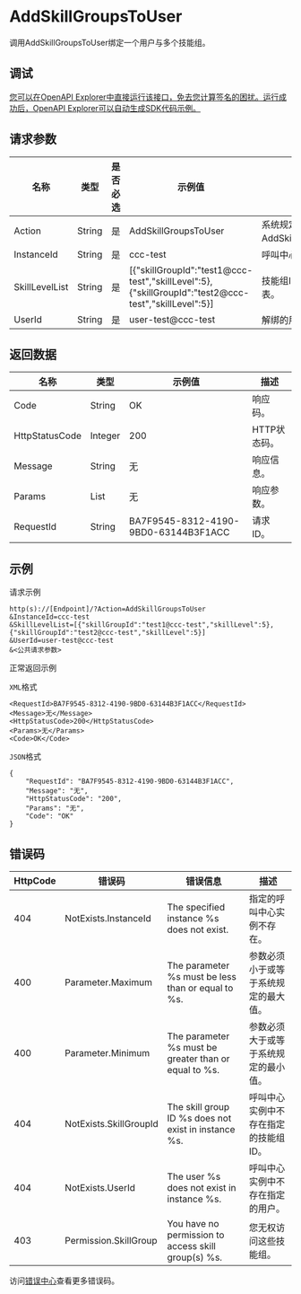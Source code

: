 # AddSkillGroupsToUser

调用AddSkillGroupsToUser绑定一个用户与多个技能组。

## 调试

[您可以在OpenAPI Explorer中直接运行该接口，免去您计算签名的困扰。运行成功后，OpenAPI Explorer可以自动生成SDK代码示例。](https://api.aliyun.com/#product=CCC&api=AddSkillGroupsToUser&type=RPC&version=2020-07-01)

## 请求参数

|名称|类型|是否必选|示例值|描述|
|--|--|----|---|--|
|Action|String|是|AddSkillGroupsToUser|系统规定参数。取值：AddSkillGroupsToUser。 |
|InstanceId|String|是|ccc-test|呼叫中心实例ID。 |
|SkillLevelList|String|是|\[\{"skillGroupId":"test1@ccc-test","skillLevel":5\},\{"skillGroupId":"test2@ccc-test","skillLevel":5\}\]|技能组ID和技能等级列表。 |
|UserId|String|是|user-test@ccc-test|解绑的用户ID。 |

## 返回数据

|名称|类型|示例值|描述|
|--|--|---|--|
|Code|String|OK|响应码。 |
|HttpStatusCode|Integer|200|HTTP状态码。 |
|Message|String|无|响应信息。 |
|Params|List|无|响应参数。 |
|RequestId|String|BA7F9545-8312-4190-9BD0-63144B3F1ACC|请求ID。 |

## 示例

请求示例

```
http(s)://[Endpoint]/?Action=AddSkillGroupsToUser
&InstanceId=ccc-test
&SkillLevelList=[{"skillGroupId":"test1@ccc-test","skillLevel":5},{"skillGroupId":"test2@ccc-test","skillLevel":5}]
&UserId=user-test@ccc-test
&<公共请求参数>
```

正常返回示例

`XML`格式

```
<RequestId>BA7F9545-8312-4190-9BD0-63144B3F1ACC</RequestId>
<Message>无</Message>
<HttpStatusCode>200</HttpStatusCode>
<Params>无</Params>
<Code>OK</Code>
```

`JSON`格式

```
{
	"RequestId": "BA7F9545-8312-4190-9BD0-63144B3F1ACC",
	"Message": "无",
	"HttpStatusCode": "200",
	"Params": "无",
	"Code": "OK"
}
```

## 错误码

|HttpCode|错误码|错误信息|描述|
|--------|---|----|--|
|404|NotExists.InstanceId|The specified instance %s does not exist.|指定的呼叫中心实例不存在。|
|400|Parameter.Maximum|The parameter %s must be less than or equal to %s.|参数必须小于或等于系统规定的最大值。|
|400|Parameter.Minimum|The parameter %s must be greater than or equal to %s.|参数必须大于或等于系统规定的最小值。|
|404|NotExists.SkillGroupId|The skill group ID %s does not exist in instance %s.|呼叫中心实例中不存在指定的技能组ID。|
|404|NotExists.UserId|The user %s does not exist in instance %s.|呼叫中心实例中不存在指定的用户。|
|403|Permission.SkillGroup|You have no permission to access skill group\(s\) %s.|您无权访问这些技能组。|

访问[错误中心](https://error-center.aliyun.com/status/product/CCC)查看更多错误码。

